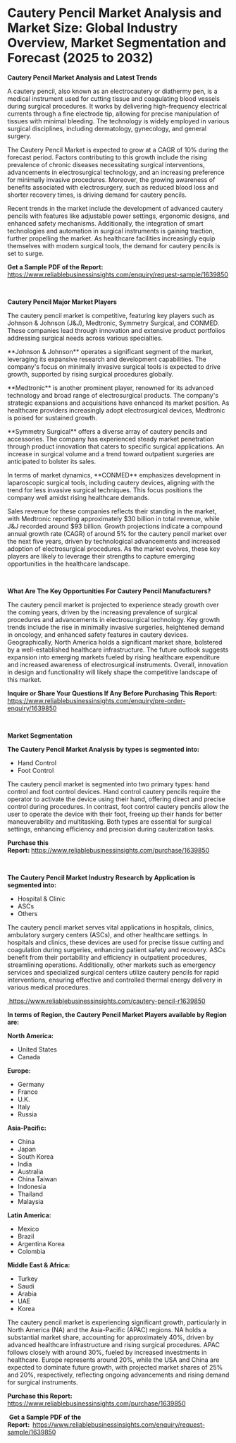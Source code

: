 <p><h1>Cautery Pencil Market Analysis and Market Size: Global Industry Overview, Market Segmentation and Forecast (2025 to 2032)</h1></p><p><strong>Cautery Pencil Market Analysis and Latest Trends</strong></p>
<p><p>A cautery pencil, also known as an electrocautery or diathermy pen, is a medical instrument used for cutting tissue and coagulating blood vessels during surgical procedures. It works by delivering high-frequency electrical currents through a fine electrode tip, allowing for precise manipulation of tissues with minimal bleeding. The technology is widely employed in various surgical disciplines, including dermatology, gynecology, and general surgery.</p><p>The Cautery Pencil Market is expected to grow at a CAGR of 10% during the forecast period. Factors contributing to this growth include the rising prevalence of chronic diseases necessitating surgical interventions, advancements in electrosurgical technology, and an increasing preference for minimally invasive procedures. Moreover, the growing awareness of benefits associated with electrosurgery, such as reduced blood loss and shorter recovery times, is driving demand for cautery pencils.</p><p>Recent trends in the market include the development of advanced cautery pencils with features like adjustable power settings, ergonomic designs, and enhanced safety mechanisms. Additionally, the integration of smart technologies and automation in surgical instruments is gaining traction, further propelling the market. As healthcare facilities increasingly equip themselves with modern surgical tools, the demand for cautery pencils is set to surge.</p></p>
<p><strong>Get a Sample PDF of the Report:&nbsp;</strong> <a href="https://www.reliablebusinessinsights.com/enquiry/request-sample/1639850?utm_campaign=96&utm_medium=2&utm_source=Github&utm_content=ia&utm_term=13042025&utm_id=cautery-pencil">https://www.reliablebusinessinsights.com/enquiry/request-sample/1639850</a></p>
<p>&nbsp;</p>
<p><strong>Cautery Pencil Major Market Players</strong></p>
<p><p>The cautery pencil market is competitive, featuring key players such as Johnson & Johnson (J&J), Medtronic, Symmetry Surgical, and CONMED. These companies lead through innovation and extensive product portfolios addressing surgical needs across various specialties.</p><p>**Johnson & Johnson** operates a significant segment of the market, leveraging its expansive research and development capabilities. The company's focus on minimally invasive surgical tools is expected to drive growth, supported by rising surgical procedures globally. </p><p>**Medtronic** is another prominent player, renowned for its advanced technology and broad range of electrosurgical products. The company's strategic expansions and acquisitions have enhanced its market position. As healthcare providers increasingly adopt electrosurgical devices, Medtronic is poised for sustained growth.</p><p>**Symmetry Surgical** offers a diverse array of cautery pencils and accessories. The company has experienced steady market penetration through product innovation that caters to specific surgical applications. An increase in surgical volume and a trend toward outpatient surgeries are anticipated to bolster its sales.</p><p>In terms of market dynamics, **CONMED** emphasizes development in laparoscopic surgical tools, including cautery devices, aligning with the trend for less invasive surgical techniques. This focus positions the company well amidst rising healthcare demands.</p><p>Sales revenue for these companies reflects their standing in the market, with Medtronic reporting approximately $30 billion in total revenue, while J&J recorded around $93 billion. Growth projections indicate a compound annual growth rate (CAGR) of around 5% for the cautery pencil market over the next five years, driven by technological advancements and increased adoption of electrosurgical procedures. As the market evolves, these key players are likely to leverage their strengths to capture emerging opportunities in the healthcare landscape.</p></p>
<p>&nbsp;</p>
<p><strong>What Are The Key Opportunities For Cautery Pencil Manufacturers?</strong></p>
<p><p>The cautery pencil market is projected to experience steady growth over the coming years, driven by the increasing prevalence of surgical procedures and advancements in electrosurgical technology. Key growth trends include the rise in minimally invasive surgeries, heightened demand in oncology, and enhanced safety features in cautery devices. Geographically, North America holds a significant market share, bolstered by a well-established healthcare infrastructure. The future outlook suggests expansion into emerging markets fueled by rising healthcare expenditure and increased awareness of electrosurgical instruments. Overall, innovation in design and functionality will likely shape the competitive landscape of this market.</p></p>
<p><strong>Inquire or Share Your Questions If Any Before Purchasing This Report:</strong> <a href="https://www.reliablebusinessinsights.com/enquiry/pre-order-enquiry/1639850?utm_campaign=96&utm_medium=2&utm_source=Github&utm_content=ia&utm_term=13042025&utm_id=cautery-pencil">https://www.reliablebusinessinsights.com/enquiry/pre-order-enquiry/1639850</a></p>
<p>&nbsp;</p>
<p><strong>Market Segmentation</strong></p>
<p><strong>The Cautery Pencil Market Analysis by types is segmented into:</strong></p>
<p><ul><li>Hand Control</li><li>Foot Control</li></ul></p>
<p><p>The cautery pencil market is segmented into two primary types: hand control and foot control devices. Hand control cautery pencils require the operator to activate the device using their hand, offering direct and precise control during procedures. In contrast, foot control cautery pencils allow the user to operate the device with their foot, freeing up their hands for better maneuverability and multitasking. Both types are essential for surgical settings, enhancing efficiency and precision during cauterization tasks.</p></p>
<p><strong>Purchase this Report:&nbsp;</strong><a href="https://www.reliablebusinessinsights.com/purchase/1639850?utm_campaign=96&utm_medium=2&utm_source=Github&utm_content=ia&utm_term=13042025&utm_id=cautery-pencil">https://www.reliablebusinessinsights.com/purchase/1639850</a></p>
<p>&nbsp;</p>
<p><strong>The Cautery Pencil Market Industry Research by Application is segmented into:</strong></p>
<p><ul><li>Hospital & Clinic</li><li>ASCs</li><li>Others</li></ul></p>
<p><p>The cautery pencil market serves vital applications in hospitals, clinics, ambulatory surgery centers (ASCs), and other healthcare settings. In hospitals and clinics, these devices are used for precise tissue cutting and coagulation during surgeries, enhancing patient safety and recovery. ASCs benefit from their portability and efficiency in outpatient procedures, streamlining operations. Additionally, other markets such as emergency services and specialized surgical centers utilize cautery pencils for rapid interventions, ensuring effective and controlled thermal energy delivery in various medical procedures.</p></p>
<p><a href="https://www.reliablebusinessinsights.com/cautery-pencil-r1639850?utm_campaign=96&utm_medium=2&utm_source=Github&utm_content=ia&utm_term=13042025&utm_id=cautery-pencil">&nbsp;https://www.reliablebusinessinsights.com/cautery-pencil-r1639850</a></p>
<p><strong>In terms of Region, the Cautery Pencil Market Players available by Region are:</strong></p>
<p>
    <p> <strong> North America: </strong>
        <ul>
            <li>United States</li>
            <li>Canada</li>
        </ul>
        </p> 
    <p> <strong> Europe: </strong>
        <ul>
            <li>Germany</li>
            <li>France</li>
            <li>U.K.</li>
            <li>Italy</li>
            <li>Russia</li>
        </ul>
        </p> 
    <p> <strong> Asia-Pacific: </strong>
        <ul>
            <li>China</li>
            <li>Japan</li>
            <li>South Korea</li>
            <li>India</li>
            <li>Australia</li>
            <li>China Taiwan</li>
            <li>Indonesia</li>
            <li>Thailand</li>
            <li>Malaysia</li>
        </ul>
        </p> 
    <p> <strong> Latin America: </strong>
        <ul>
            <li>Mexico</li>
            <li>Brazil</li>
            <li>Argentina Korea</li>
            <li>Colombia</li>
        </ul>
        </p> 
    <p> <strong> Middle East & Africa: </strong>
        <ul>
            <li>Turkey</li>
            <li>Saudi</li>
            <li>Arabia</li>
            <li>UAE</li>
            <li>Korea</li>
        </ul>
    </p>
    </p>
<p><p>The cautery pencil market is experiencing significant growth, particularly in North America (NA) and the Asia-Pacific (APAC) regions. NA holds a substantial market share, accounting for approximately 40%, driven by advanced healthcare infrastructure and rising surgical procedures. APAC follows closely with around 30%, fueled by increased investments in healthcare. Europe represents around 20%, while the USA and China are expected to dominate future growth, with projected market shares of 25% and 20%, respectively, reflecting ongoing advancements and rising demand for surgical instruments.</p></p>
<p><strong>Purchase this Report: </strong><a href="https://www.reliablebusinessinsights.com/purchase/1639850?utm_campaign=96&utm_medium=2&utm_source=Github&utm_content=ia&utm_term=13042025&utm_id=cautery-pencil">https://www.reliablebusinessinsights.com/purchase/1639850</a></p>
<p>&nbsp;<strong>Get a Sample PDF of the Report:&nbsp;&nbsp;</strong><a href="https://www.reliablebusinessinsights.com/enquiry/request-sample/1639850?utm_campaign=96&utm_medium=2&utm_source=Github&utm_content=ia&utm_term=13042025&utm_id=cautery-pencil">https://www.reliablebusinessinsights.com/enquiry/request-sample/1639850</a></p>
<p><strong></strong></p>
<p><p></p><p></p><p></p></p>